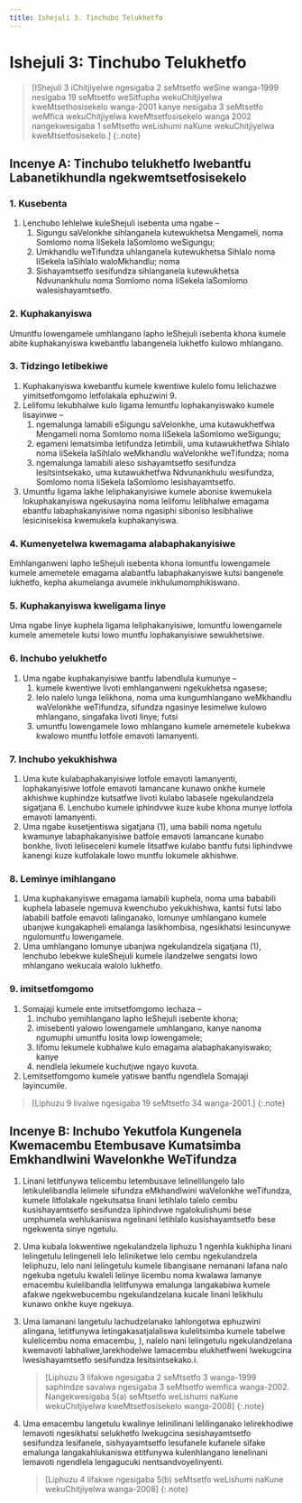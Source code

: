 ```yaml
---
title: Ishejuli 3. Tinchubo Telukhetfo
---
```


# Ishejuli 3: Tinchubo Telukhetfo

> [IShejuli 3 iChitjiyelwe ngesigaba 2 seMtsetfo weSine wanga-1999 nesigaba 19 seMtsetfo weSitfupha wekuChitjiyelwa kweMtsethosisekelo wanga-2001 kanye nesigaba 3 seMtsetfo weMfica wekuChitjiyelwa kweMtsetfosisekelo wanga 2002 nangekwesigaba 1 seMtsetfo weLishumi naKune wekuChitjiyelwa kweMtsetfosisekelo.]
{:.note}

## Incenye A: Tinchubo telukhetfo lwebantfu Labanetikhundla ngekwemtsetfosisekelo

### 1. Kusebenta

1.	Lenchubo lehlelwe kuleShejuli isebenta uma ngabe –
	1.	Sigungu saVelonkhe sihlanganela kutewukhetsa Mengameli, noma Somlomo noma liSekela laSomlomo weSigungu;
	1.	Umkhandlu weTifundza uhlanganela kutewukhetsa Sihlalo noma liSekela laSihlalo waloMkhandlu; noma
	1.	Sishayamtsetfo sesifundza sihlanganela kutewukhetsa Ndvunankhulu noma Somlomo noma liSekela laSomlomo walesishayamtsetfo.

### 2. Kuphakanyiswa

Umuntfu lowengamele umhlangano lapho leShejuli isebenta khona kumele abite kuphakanyiswa kwebantfu labangenela lukhetfo kulowo mhlangano.

### 3. Tidzingo letibekiwe

1.	Kuphakanyiswa kwebantfu kumele kwentiwe kulelo fomu lelichazwe yimitsetfomgomo letfolakala ephuzwini 9.
2.	Lelifomu lekubhalwe kulo ligama lemuntfu lophakanyiswako kumele lisayinwe –
	1.	ngemalunga lamabili eSigungu saVelonkhe, uma kutawukhetfwa Mengameli noma Somlomo noma liSekela laSomlomo weSigungu;
	1.	egameni lematsimba letifundza letimbili, uma kutawukhetfwa Sihlalo noma liSekela laSihlalo weMkhandlu waVelonkhe weTifundza; noma
	1.	ngemalunga lamabili aleso sishayamtsetfo sesifundza lesitsintsekako, uma kutawukhetfwa Ndvunankhulu wesifundza, Somlomo noma liSekela laSomlomo lesishayamtsetfo.
3.	Umuntfu ligama lakhe leliphakanyisiwe kumele abonise kwemukela lokuphakanyiswa ngekusayina noma lelifomu lelibhalwe emagama ebantfu labaphakanyisiwe noma ngasiphi siboniso lesibhaliwe lesicinisekisa kwemukela kuphakanyiswa.

### 4. Kumenyetelwa kwemagama alabaphakanyisiwe

Emhlanganweni lapho leShejuli isebenta khona lomuntfu lowengamele kumele amemetele emagama alabantfu labaphakanyiswe kutsi bangenele lukhetfo, kepha akumelanga avumele inkhulumomphikiswano.

### 5. Kuphakanyiswa kweligama linye

Uma ngabe linye kuphela ligama leliphakanyisiwe, lomuntfu lowengamele kumele amemetele kutsi lowo muntfu lophakanyisiwe sewukhetsiwe.

### 6. Inchubo yelukhetfo

1.	Uma ngabe kuphakanyisiwe bantfu labendlula kumunye –
	1.	kumele kwentiwe livoti emhlanganweni ngekukhetsa ngasese;
	1.	lelo nalelo lunga lelikhona, noma uma kungumhlangano weMkhandlu waVelonkhe weTifundza, sifundza ngasinye lesimelwe kulowo mhlangano, singafaka livoti linye; futsi
	1.	umuntfu lowengamele lowo mhlangano kumele amemetele kubekwa kwalowo muntfu lotfole emavoti lamanyenti.

### 7. Inchubo yekukhishwa

1.	Uma kute kulabaphakanyisiwe lotfole emavoti lamanyenti, lophakanyisiwe lotfole emavoti lamancane kunawo onkhe kumele akhishwe kuphindze kutsatfwe livoti kulabo labasele ngekulandzela sigatjana 6. Lenchubo kumele iphindvwe kuze kube khona munye lotfola emavoti lamanyenti.
2.	Uma ngabe kusetjentiswa sigatjana (1), uma babili noma ngetulu kwamunye labaphakanyisiwe batfole emavoti lamancane kunabo bonkhe, livoti leliseceleni kumele litsatfwe kulabo bantfu futsi liphindvwe kanengi kuze kutfolakale lowo muntfu lokumele akhishwe.

### 8. Leminye imihlangano

1.	Uma kuphakanyiswe emagama lamabili kuphela, noma uma bababili kuphela labasele ngemuva kwenchubo yekukhishwa, kantsi futsi labo lababili batfole emavoti lalinganako, lomunye umhlangano kumele ubanjwe kungakapheli emalanga lasikhombisa, ngesikhatsi lesincunywe ngulomuntfu lowengamele.
2.	Uma umhlangano lomunye ubanjwa ngekulandzela sigatjana (1), lenchubo lebekwe kuleShejuli kumele ilandzelwe sengatsi lowo mhlangano wekucala walolo lukhetfo.

### 9. imitsetfomgomo

1.	Somajaji kumele ente imitsetfomgomo lechaza –
	1.	inchubo yemihlangano lapho leShejuli isebente khona;
	1.	imisebenti yalowo lowengamele umhlangano, kanye nanoma ngumuphi umuntfu losita lowp lowengamele;
	1.	lifomu lekumele kubhalwe kulo emagama alabaphakanyiswako; kanye
	1.	nendlela lekumele kuchutjwe ngayo kuvota.
2.	Lemitsetfomgomo kumele yatiswe bantfu ngendlela Somajaji layincumile.

> [Liphuzu 9 livalwe ngesigaba 19 seMtsetfo 34 wanga-2001.]
{:.note}

## Incenye B: Inchubo Yekutfola Kungenela Kwemacembu Etembusave Kumatsimba Emkhandlwini Wavelonkhe WeTifundza

1. Linani letitfunywa telicembu letembusave lelinelilungelo lalo letikulelibandla lelimele sifundza eMkhandlwini waVelonkhe weTifundza, kumele litfolakale ngekutsatsa linani letihlalo talelo cembu kusishayamtsetfo sesifundza liphindvwe ngalokulishumi bese umphumela wehlukaniswa ngelinani letihlalo kusishayamtsetfo bese ngekwenta sinye ngetulu.
2. Uma kubala lokwentiwe ngekulandzela liphuzu 1 ngenhla kukhipha linani lelingetulu lelingeneli lelo leliniketwe lelo cembu ngekulandzela leliphuzu, lelo nani lelingetulu kumele libangisane nemanani lafana nalo ngekuba ngetulu kwaleli lelinye licembu noma kwalawa lamanye emacembu kulelibandla lelitfunywa emalunga langakabiwa kumele afakwe ngekwebucembu ngekulandzelana kucale linani lelikhulu kunawo onkhe kuye ngekuya.
3. Uma lamanani langetulu lachudzelanako lahlongotwa ephuzwini alingana, letitfunywa letingakasatjalaliswa kulelitsimba kumele tabelwe kulelicembu noma emacembu, ), nalelo nani lelingetulu ngekulandzelana kwemavoti labhaliwe,larekhodelwe lamacembu elukhetfweni lwekugcina lwesishayamtsetfo sesifundza lesitsintsekako.i.

	> [Liphuzu 3 lifakwe ngesigaba 2 seMtsetfo 3 wanga-1999 saphindze savalwa ngesigaba 3 seMtsetfo wemfica wanga-2002. Nangekwesigaba 5(a) seMtsetfo weLishumi naKune wekuChitjiyelwa kweMtsetfosisekelo wanga-2008]
	{:.note}

1. Uma emacembu langetulu kwalinye lelinilinani lelilinganako lelirekhodiwe lemavoti ngesikhatsi selukhetfo lwekugcina sesishayamtsetfo sesifundza lesifanele, sishyayamtsetfo lesufanele kufanele sifake emalunga langakahlukaniswa etitfunywa kulenhlangano lenelinani lemavoti ngendlela lengagucuki nentsandvoyelinyenti.

	> [Liphuzu 4 lifakwe ngesigaba 5(b) seMtsetfo weLishumi naKune wekuChitjiyelwa wanga-2008]
	{:.note}
